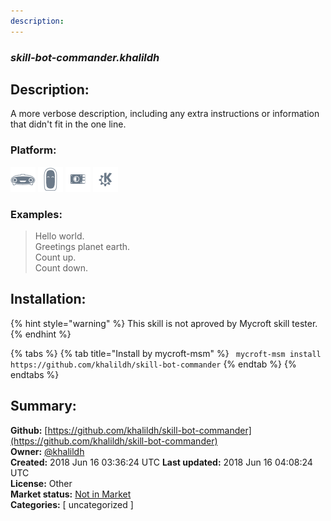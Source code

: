 ```yaml
---
description: 
---
```


### _skill-bot-commander.khalildh_  
## Description:  
A more verbose description, including any extra instructions or
information that didn't fit in the one line.  
  
### Platform:  
 ![Mark I](../.gitbook/assets/mark-1-icon.png)  ![Mark II](../.gitbook/assets/mark-2-icon.png)  ![Picroft](../.gitbook/assets/picroft-icon.png)  ![plasmoid](../.gitbook/assets/kde.png)   
### Examples:  
> Hello world.  
> Greetings planet earth.  
> Count up.  
> Count down.  
  
## Installation:  
{% hint style="warning" %}
This skill is not aproved by Mycroft skill tester.
{% endhint %}
    
{% tabs %}
{% tab title="Install by mycroft-msm" %}
``` mycroft-msm install https://github.com/khalildh/skill-bot-commander```
{% endtab %}
  {% endtabs %}
    
## Summary:  
**Github:** [https://github.com/khalildh/skill-bot-commander](https://github.com/khalildh/skill-bot-commander)  
**Owner:** [@khalildh](https://github.com/khalildh)  
**Created:** 2018 Jun 16 03:36:24 UTC  **Last updated:** 2018 Jun 16 04:08:24 UTC  
**License:** Other  
**Market status:** [Not in Market](https://market.mycroft.ai/skill/)  
**Categories:** [ uncategorized ]   
